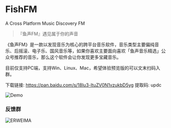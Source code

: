 # FishFM
A Cross Platform Music Discovery FM

> 『鱼声FM』遇见属于你的声音

《鱼声FM》是一款以发现音乐为核心的跨平台音乐软件，音乐类型主要偏纯音乐、后摇滚、电子乐、国风音乐等，如果你喜欢主要面向喜欢「鱼声音乐精选」公众号推荐的音乐，那么这个软件会让你发现更多宝藏音乐。


目前仅支持PC端，支持Win、Linux、Mac，希望体验预览版的可以文末扫码入群。

下载链接: https://pan.baidu.com/s/18lu3-ltuZV0N1vzukbD5yg 提取码: updc

![Demo](https://img.ifish.fun/WX20220412-212126%402x.png)

### 反馈群
![ERWEIMA](https://img.ifish.fun/WechatIMG505.jpeg)